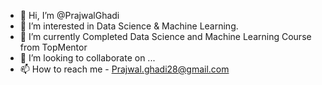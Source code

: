 - 👋 Hi, I’m @PrajwalGhadi
- 👀 I’m interested in Data Science & Machine Learning.
- 🌱 I’m currently Completed Data Science and Machine Learning Course from TopMentor
- 💞️ I’m looking to collaborate on ...
- 📫 How to reach me - Prajwal.ghadi28@gmail.com

<!---
PrajwalGhadi/PrajwalGhadi is a ✨ special ✨ repository because its `README.md` (this file) appears on your GitHub profile.
You can click the Preview link to take a look at your changes.
--->
